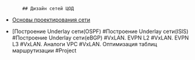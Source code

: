            ## Дизайн сетей ЦОД

- [Основы проектирования сети](LABS/1-1/)


- [Построение Underlay сети(OSPF)
#Построение Underlay сети(ISIS)
#Построение Underlay сети(eBGP)
#VxLAN. EVPN L2
#VxLAN. EVPN L3
#VxLAN. Аналоги VPC
#VxLAN. Оптимизация таблиц маршрутизации
#Project
